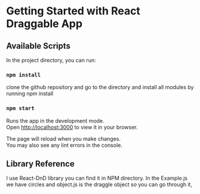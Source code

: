 # Getting Started with React Draggable App

## Available Scripts

In the project directory, you can run:

### `npm install`

clone the github repository and go to the directory and install all modules by running npm install

### `npm start`

Runs the app in the development mode.\
Open [http://localhost:3000](http://localhost:3000) to view it in your browser.

The page will reload when you make changes.\
You may also see any lint errors in the console.

## Library Reference

I use React-DnD library you can find it in NPM directory. In the Example.js we have circles and object.js is the draggle object so you can go through it,
